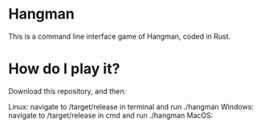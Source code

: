 # Hangman

This is a command line interface game of Hangman, coded in Rust.

# How do I play it?

Download this repository, and then:

Linux: navigate to /target/release in terminal and run ./hangman
Windows: navigate to /target/release in cmd and run ./hangman
MacOS:

